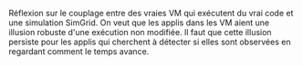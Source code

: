Réflexion sur le couplage entre des vraies VM qui exécutent du vrai
code et une simulation SimGrid. On veut que les applis dans les VM
aient une illusion robuste d'une exécution non modifiée. Il faut que
cette illusion persiste pour les applis qui cherchent à détecter si
elles sont observées en regardant comment le temps avance.